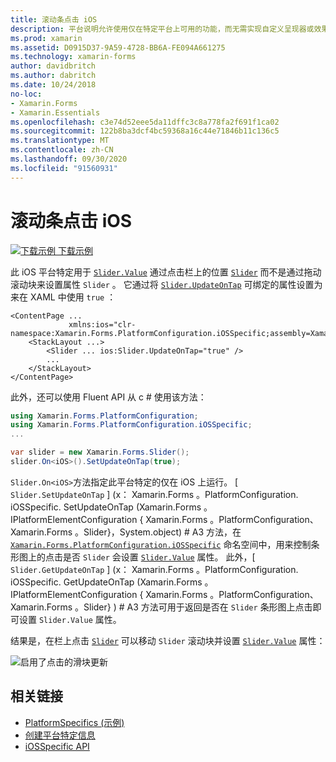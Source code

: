 ```yaml
---
title: 滚动条点击 iOS
description: 平台说明允许使用仅在特定平台上可用的功能，而无需实现自定义呈现器或效果。 本文介绍如何使用 iOS 平台特定的，该平台允许通过点击滑块上的 "值" 属性进行设置。
ms.prod: xamarin
ms.assetid: D0915D37-9A59-4728-BB6A-FE094A661275
ms.technology: xamarin-forms
author: davidbritch
ms.author: dabritch
ms.date: 10/24/2018
no-loc:
- Xamarin.Forms
- Xamarin.Essentials
ms.openlocfilehash: c3e74d52eee5da11dffc3c8a778fa2f691f1ca02
ms.sourcegitcommit: 122b8ba3dcf4bc59368a16c44e71846b11c136c5
ms.translationtype: MT
ms.contentlocale: zh-CN
ms.lasthandoff: 09/30/2020
ms.locfileid: "91560931"
---
```

# <a name="slider-thumb-tap-on-ios"></a>滚动条点击 iOS

[![下载示例](~/media/shared/download.png) 下载示例](https://docs.microsoft.com/samples/xamarin/xamarin-forms-samples/userinterface-platformspecifics)

此 iOS 平台特定用于 [`Slider.Value`](xref:Xamarin.Forms.Slider.Value) 通过点击栏上的位置 [`Slider`](xref:Xamarin.Forms.Slider) 而不是通过拖动滚动块来设置属性 `Slider` 。 它通过将 [`Slider.UpdateOnTap`](xref:Xamarin.Forms.PlatformConfiguration.iOSSpecific.Slider.UpdateOnTapProperty) 可绑定的属性设置为来在 XAML 中使用 `true` ：

```xaml
<ContentPage ...
             xmlns:ios="clr-namespace:Xamarin.Forms.PlatformConfiguration.iOSSpecific;assembly=Xamarin.Forms.Core">
    <StackLayout ...>
        <Slider ... ios:Slider.UpdateOnTap="true" />
        ...
    </StackLayout>
</ContentPage>
```

此外，还可以使用 Fluent API 从 c # 使用该方法：

```csharp
using Xamarin.Forms.PlatformConfiguration;
using Xamarin.Forms.PlatformConfiguration.iOSSpecific;
...

var slider = new Xamarin.Forms.Slider();
slider.On<iOS>().SetUpdateOnTap(true);
```

`Slider.On<iOS>`方法指定此平台特定的仅在 iOS 上运行。 [ `Slider.SetUpdateOnTap` ] (x： Xamarin.Forms 。PlatformConfiguration. iOSSpecific. SetUpdateOnTap (Xamarin.Forms 。IPlatformElementConfiguration { Xamarin.Forms 。PlatformConfiguration、 Xamarin.Forms 。Slider}，System.object) # A3 方法，在 [`Xamarin.Forms.PlatformConfiguration.iOSSpecific`](xref:Xamarin.Forms.PlatformConfiguration.iOSSpecific) 命名空间中，用来控制条形图上的点击是否 `Slider` 会设置 [`Slider.Value`](xref:Xamarin.Forms.Slider.Value) 属性。 此外，[ `Slider.GetUpdateOnTap` ] (x： Xamarin.Forms 。PlatformConfiguration. iOSSpecific. GetUpdateOnTap (Xamarin.Forms 。IPlatformElementConfiguration { Xamarin.Forms 。PlatformConfiguration、 Xamarin.Forms 。Slider} ) # A3 方法可用于返回是否在 `Slider` 条形图上点击即可设置 `Slider.Value` 属性。

结果是，在栏上点击 [`Slider`](xref:Xamarin.Forms.Slider) 可以移动 `Slider` 滚动块并设置 [`Slider.Value`](xref:Xamarin.Forms.Slider.Value) 属性：

![启用了点击的滑块更新](slider-thumb-images/slider-updateontap.png)

## <a name="related-links"></a>相关链接

- [PlatformSpecifics (示例) ](/samples/xamarin/xamarin-forms-samples/userinterface-platformspecifics)
- [创建平台特定信息](~/xamarin-forms/platform/platform-specifics/index.md#creating-platform-specifics)
- [iOSSpecific API](xref:Xamarin.Forms.PlatformConfiguration.iOSSpecific)